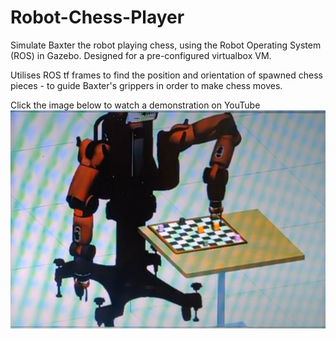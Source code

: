 # Robot-Chess-Player

Simulate Baxter the robot playing chess, using the Robot Operating System (ROS) in Gazebo.
Designed for a pre-configured virtualbox VM.

Utilises ROS tf frames to find the position and orientation of spawned chess pieces - to guide Baxter's grippers in order to make chess moves.

Click the image below to watch a demonstration on YouTube
[![Click to watch it in action!](thumbnail.png)](https://youtu.be/eCLq7czWCuk?si=Om4U5Wjw2VJXJldg)